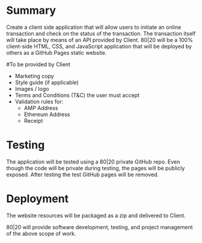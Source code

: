 # Summary 
Create a client side application that will allow users to initiate an online transaction and check on the status of the transaction. The transaction itself will take place by means of an API provided by Client. 80|20 will be a 100% client-side HTML, CSS, and JavaScript application that will be deployed by others as a GitHub Pages static website.

#To be provided by Client 
* Marketing copy
* Style guide (if applicable)
* Images / logo
* Terms and Conditions (T&C) the user must accept
* Validation rules for:
  * AMP Address
  * Ethereum Address
  * Receipt

# Testing
The application will be tested using a 80|20 private GitHub repo. Even though the code will be private during testing, the pages will be publicly exposed. After testing the test GitHub pages will be removed. 

# Deployment
The website resources will be packaged as a zip and delivered to Client. 

80|20 will provide software development, testing, and project management of the above scope of work.
